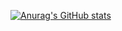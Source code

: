 [![Anurag's GitHub stats](https://github-readme-stats.vercel.app/api?username=CervarlCG)](https://github.com/anuraghazra/github-readme-stats)
